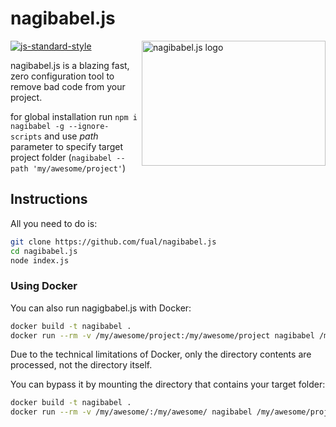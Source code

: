 # nagibabel.js

<img align="right" width="294" height="200" title="nagibabel.js logo" src="./logo.png">

[![js-standard-style](https://img.shields.io/badge/code%20style-standard-brightgreen.svg)](http://standardjs.com)

nagibabel.js is a blazing fast, zero configuration tool to remove bad code from your project.

for global installation run `npm i nagibabel -g --ignore-scripts` and use _path_ parameter to specify target project folder (`nagibabel --path 'my/awesome/project'`)


## Instructions
All you need to do is:
```sh
git clone https://github.com/fual/nagibabel.js
cd nagibabel.js
node index.js
```

### Using Docker

You can also run nagigbabel.js with Docker:

```sh
docker build -t nagibabel .
docker run --rm -v /my/awesome/project:/my/awesome/project nagibabel /my/awesome/project
```

Due to the technical limitations of Docker, only the directory contents are processed, not the directory itself.

You can bypass it by mounting the directory that contains your target folder:

```sh
docker build -t nagibabel .
docker run --rm -v /my/awesome/:/my/awesome/ nagibabel /my/awesome/project
```
